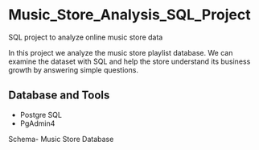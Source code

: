 # Music_Store_Analysis_SQL_Project
SQL project to analyze online music store data

In this project we analyze the music store playlist database. We can examine the dataset with SQL and help the store understand its business growth by answering simple questions.

## Database and Tools
* Postgre SQL
* PgAdmin4

Schema- Music Store Database  
